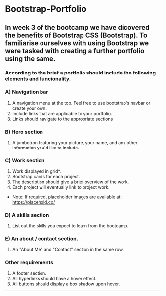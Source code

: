 # Bootstrap-Portfolio

## In week 3 of the bootcamp we have dicovered the benefits of Bootstrap CSS (Bootstrap). To familiarise ourselves with using Bootstrap we were tasked with creating a further portfolio using the same. 

### According to the brief a portfolio should include the following elements and funcionality.


### A) Navigation bar
1. A navigation menu at the top. Feel free to use bootstrap's navbar or create your own.
2. Include links that are applicable to your portfolio.
3. Links should navigate to the appropriate sections

### B) Hero section
1. A jumbotron featuring your picture, your name, and any other information you'd like to include.

### C) Work section
1. Work displayed in grid*.
2. Bootstrap cards for each project.
3. The description should give a brief overview of the work.
4. Each project will eventually link to project work.

* Note: If required, placeholder images are available at: https://placehold.co/

### D) A skills section
1. List out the skills you expect to learn from the bootcamp.

### E) An about / contact section.
1. An "About Me" and "Contact" section in the same row.

### Other requirements 
1. A footer section.
2. All hyperlinks should have a hover effect.
3. All buttons should display a box shadow upon hover.

----